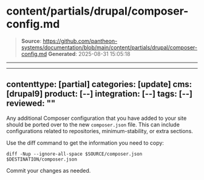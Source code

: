 # content/partials/drupal/composer-config.md

> **Source**: https://github.com/pantheon-systems/documentation/blob/main/content/partials/drupal/composer-config.md
> **Generated**: 2025-08-31 15:05:18

---

---
contenttype: [partial]
categories: [update]
cms: [drupal9]
product: [--]
integration: [--]
tags: [--]
reviewed: ""
---

Any additional Composer configuration that you have added to your site should be ported over to the new `composer.json` file. This can include configurations related to repositories, minimum-stability, or extra sections.

Use the diff command to get the information you need to copy:

```bash{promptUser:user}
diff -Nup --ignore-all-space $SOURCE/composer.json $DESTINATION/composer.json
```

Commit your changes as needed.

